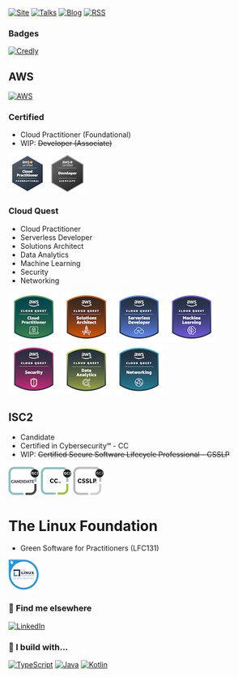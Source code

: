 [![Site](https://img.shields.io/badge/Site-ccc?style=for-the-badge)](https://alex-hedley.github.io/)
[![Talks](https://img.shields.io/badge/🎙️-Talks-ccc?style=for-the-badge)](https://alex-hedley.github.io/talks)
[![Blog](https://img.shields.io/badge/Blog-FFA500?style=for-the-badge)](https://alex-hedley.github.io/blog/)
[![RSS](https://img.shields.io/badge/RSS-FFA500?style=for-the-badge&logo=rss&logoColor=white)](https://alex-hedley.github.io/blog/feed.rss)

### Badges

[![Credly](https://img.shields.io/badge/Credly-FF6B00.svg?style=for-the-badge&logo=credly&logoColor=white)](https://www.credly.com/users/alexhedley/badges)

## AWS

[![AWS](https://img.shields.io/badge/-Amazon%20AWS-232F3E?style=for-the-badge&logo=Amazonaws&logoColor=amazonorange)](https://aws.amazon.com/)

### Certified

- Cloud Practitioner (Foundational)
- WIP: ~~Developer (Associate)~~

[![AWS Certified Cloud Practitioner](images/badges/aws/AWS-Certified-Cloud-Practitioner_badge.png "AWS Certified Cloud Practitioner")](https://aws.amazon.com/certification/certified-cloud-practitioner/)
[![AWS Certified Developer - Associate](images/badges/aws/AWS-Certified-Developer-Associate_badge.png "AWS Certified Developer - Associate")](https://aws.amazon.com/certification/certified-developer-associate/)

### Cloud Quest

- Cloud Practitioner
- Serverless Developer
- Solutions Architect
- Data Analytics
- Machine Learning
- Security
- Networking

<!-- [![Cloud Quest](images/badges/aws/cqallbadges4_c.png)](https://aws.amazon.com/training/digital/aws-cloud-quest/) -->
[![AWS Cloud Quest Cloud Practitioner](images/badges/aws/AWSCloudQuestCloudPractitioner.png "AWS Cloud Quest Cloud Practitioner")](https://aws.amazon.com/training/digital/aws-cloud-quest/)
[![AWS Cloud Quest Solutions Architect](images/badges/aws/AWSCloudQuestSolutionsArchitect.png "AWS Cloud Quest Solutions Architect")](https://aws.amazon.com/training/digital/aws-cloud-quest/)
[![AWS Cloud Quest Serverless Developer](images/badges/aws/AWSCloudQuestServerlessDeveloper.png "AWS Cloud Quest Serverless Developer")](https://aws.amazon.com/training/digital/aws-cloud-quest/)
[![AWS Cloud Quest Machine Learning](images/badges/aws/AWSCloudQuestMachineLearning.png "AWS Cloud Quest Machine Learning")](https://aws.amazon.com/training/digital/aws-cloud-quest/)
[![AWS Cloud Quest Security](images/badges/aws/AWSCloudQuestSecurity.png "AWS Cloud Quest Security")](https://aws.amazon.com/training/digital/aws-cloud-quest/)
[![AWS Cloud Quest Data Analytics](images/badges/aws/AWSCloudQuestDataAnalytics.png "AWS Cloud Quest Data Analytics")](https://aws.amazon.com/training/digital/aws-cloud-quest/)
[![AWS Cloud Quest Networking](images/badges/aws/AWSCloudQuestNetworking.png "AWS Cloud Quest Networking")](https://aws.amazon.com/training/digital/aws-cloud-quest/)

## ISC2

<!-- [![(ISC)²](https://img.shields.io/badge/(ISC)²-007054.svg?style=for-the-badge&logo=iscsquared&logoColor=white)](https://www.isc2.org/) -->

- Candidate
- Certified in Cybersecurity℠ - CC
- WIP: ~~Certified Secure Software Lifecycle Professional - CSSLP~~

[![ISC2 Candidate](images/badges/isc2/isc-candidate.png "ISC2 Candidate")](https://www.isc2.org/Membership)
[![ISC2 CC](images/badges/isc2/isc2-certified-in-cybersecurity-cc.png "ISC2 CC")](https://www.isc2.org/Certifications/CC)
[![ISC2 CSSLP](images/badges/isc2/isc2-certified-secure-software-lifecycle-professional-csslp.png "ISC2 CSSLP")](https://www.isc2.org/Certifications/CC)

# The Linux Foundation

- Green Software for Practitioners (LFC131)

[![LFC131: Green Software for Practitioners](images/badges/linuxfoundation/lfc131.png "LFC131: Green Software for Practitioners")](https://trainingportal.linuxfoundation.org/courses/green-software-for-practitioners-lfc131)

### 📢 Find me elsewhere

[![LinkedIn](https://img.shields.io/badge/LinkedIn-0077B5?style=for-the-badge&logo=linkedin&logoColor=white)](https://www.linkedin.com/in/alexhedley/)
<!-- [![A Cloud Guru](https://www.pluralsight.com/etc.clientlibs/pluralsight/clientlibs/clientlib-main/resources/images/favicons/favicon.ico)](https://learn.acloud.guru/profile/alexhedley) -->
<!-- ![Pluralsight](https://www.pluralsight.com/etc.clientlibs/pluralsight/clientlibs/clientlib-main/resources/images/favicons/favicon.ico)](https://app.pluralsight.com/profile/alex--hedley) -->

### 🚧 I build with...

[![TypeScript](https://img.shields.io/badge/TypeScript-007ACC?style=for-the-badge&logo=typescript&logoColor=white)](https://www.typescriptlang.org/)
[![Java](https://img.shields.io/badge/java-%23ED8B00.svg?style=for-the-badge&logo=OpenJDK&logoColor=white)](https://www.java.com/en/)
[![Kotlin](https://img.shields.io/badge/Kotlin-7F52FF?style=for-the-badge&logo=kotlin&logoColor=white)](https://kotlinlang.org/)
